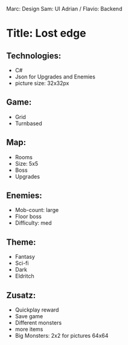 Marc: Design
Sam: UI
Adrian / Flavio: Backend

# Title: Lost edge

## Technologies:
- C#
- Json for Upgrades and Enemies
- picture size: 32x32px

## Game:
- Grid
- Turnbased

## Map:
 - Rooms
 - Size: 5x5
 - Boss
 - Upgrades

## Enemies:
- Mob-count: large
- Floor boss
- Difficulty: med

## Theme:
- Fantasy
- Sci-fi
- Dark
- Eldritch

## Zusatz:
- Quickplay reward
- Save game
- Different monsters
- more items
- Big Monsters: 2x2 for pictures 64x64
